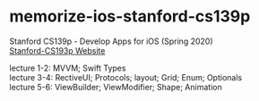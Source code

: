 # memorize-ios-stanford-cs139p

Stanford CS139p - Develop Apps for iOS (Spring 2020) </br>
[Stanford-CS193p Website](https://cs193p.sites.stanford.edu/) </br>

lecture 1-2: MVVM; Swift Types </br>
lecture 3-4: RectiveUI; Protocols; layout; Grid; Enum; Optionals </br>
lecture 5-6: ViewBuilder; ViewModifier; Shape; Animation </br>
